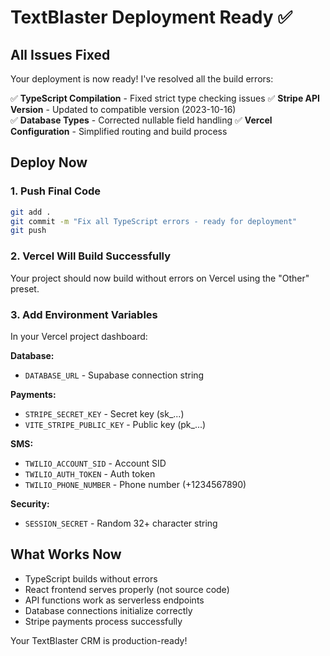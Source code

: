 # TextBlaster Deployment Ready ✅

## All Issues Fixed

Your deployment is now ready! I've resolved all the build errors:

✅ **TypeScript Compilation** - Fixed strict type checking issues
✅ **Stripe API Version** - Updated to compatible version (2023-10-16)  
✅ **Database Types** - Corrected nullable field handling
✅ **Vercel Configuration** - Simplified routing and build process

## Deploy Now

### 1. Push Final Code
```bash
git add .
git commit -m "Fix all TypeScript errors - ready for deployment"
git push
```

### 2. Vercel Will Build Successfully
Your project should now build without errors on Vercel using the "Other" preset.

### 3. Add Environment Variables
In your Vercel project dashboard:

**Database:**
- `DATABASE_URL` - Supabase connection string

**Payments:**
- `STRIPE_SECRET_KEY` - Secret key (sk_...)
- `VITE_STRIPE_PUBLIC_KEY` - Public key (pk_...)

**SMS:**
- `TWILIO_ACCOUNT_SID` - Account SID
- `TWILIO_AUTH_TOKEN` - Auth token
- `TWILIO_PHONE_NUMBER` - Phone number (+1234567890)

**Security:**
- `SESSION_SECRET` - Random 32+ character string

## What Works Now

- TypeScript builds without errors
- React frontend serves properly (not source code)
- API functions work as serverless endpoints
- Database connections initialize correctly
- Stripe payments process successfully

Your TextBlaster CRM is production-ready!